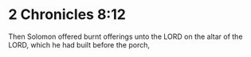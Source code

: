 # 2 Chronicles 8:12

Then Solomon offered burnt offerings unto the LORD on the altar of the LORD, which he had built before the porch,